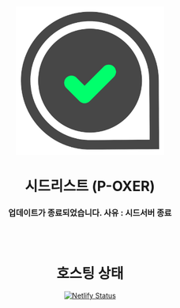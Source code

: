 <div align="center">
  
  <img src="/assets/img/SLLOGO.png" width="300" height="300">
  
  <h1>시드리스트 (P-OXER)</h1>
  
  <h3>업데이트가 종료되었습니다. 사유 : 시드서버 종료</h3>
  
  <br>
  <br>
  
  <h1>호스팅 상태</h1>
  
  [![Netlify Status](https://api.netlify.com/api/v1/badges/45088cb4-4f07-406f-9553-bbe8dc9b7d17/deploy-status)](https://app.netlify.com/sites/seedlist/deploys)
  
</div>
